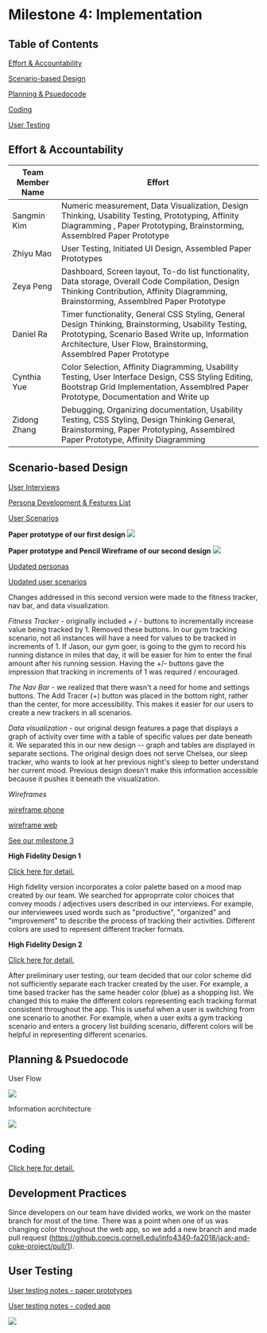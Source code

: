 # Milestone 4: Implementation

## Table of Contents
[Effort & Accountability](#effort)

<div class=‘page-break’></div>

[Scenario-based Design](#scenario)

<div class=‘page-break’></div>

[Planning & Psuedocode](#planning)

<div class=‘page-break’></div>

[Coding](#code)

<div class=‘page-break’></div>

[User Testing](#test)

<div class=‘page-break’></div>
<div class=‘page-break’></div>
<div class=‘page-break’></div>



<a name="effort"></a>

## Effort & Accountability


| Team Member Name  | Effort |
| ------------- | ------------- |
| Sangmin Kim | Numeric measurement, Data Visualization, Design Thinking, Usability Testing, Prototyping, Affinity Diagramming  , Paper Prototyping, Brainstorming, Assemblred Paper Prototype  |
| Zhiyu Mao  |  User Testing, Initiated UI Design, Assembled Paper Prototypes  |
| Zeya Peng  | Dashboard, Screen layout, To-do list functionality, Data storage, Overall Code Compilation, Design Thinking Contribution, Affinity Diagramming, Brainstorming, Assemblred Paper Prototype  |
| Daniel Ra  | Timer functionality, General CSS Styling, General Design Thinking, Brainstorming, Usability Testing, Prototyping, Scenario Based Write up, Information Architecture, User Flow, Brainstorming, Assemblred Paper Prototype |
| Cynthia Yue  | Color Selection, Affinity Diagramming, Usability Testing, User Interface Design, CSS Styling Editing, Bootstrap Grid Implementation, Assemblred Paper Prototype, Documentation and Write up   |
| Zidong Zhang  | Debugging, Organizing documentation, Usability Testing, CSS Styling, Design Thinking General, Brainstorming, Paper Prototyping, Assemblred Paper Prototype, Affinity Diagramming  |

<a name="scenario"></a>

## Scenario-based Design

[User Interviews](https://github.coecis.cornell.edu/info4340-fa2018/jack-and-coke-project/blob/master/documents/milestone2-interview%2Cpersona%2Cproject%20theme/milestone2-documents/interview.pdf)

[Persona Development & Festures List](https://github.coecis.cornell.edu/info4340-fa2018/jack-and-coke-project/tree/master/documents/milestone2-interview%2Cpersona%2Cproject%20theme)

[User Scenarios](https://github.coecis.cornell.edu/info4340-fa2018/jack-and-coke-project/blob/master/documents/milestone2-interview%2Cpersona%2Cproject%20theme/milestone2-documents/scenarios.png)

**Paper prototype of our first design** 
![](https://github.coecis.cornell.edu/info4340-fa2018/jack-and-coke-project/raw/master/documents/milestone3-design/paper-prototype/paper-prototype-v2-components.png )

<div class=‘page-break’></div>


**Paper prototype and Pencil Wireframe of our second design**
![](https://github.coecis.cornell.edu/info4340-fa2018/jack-and-coke-project/raw/master/documents/milestone3-design/paper-prototype/paper-prototype-FINAL-components.png )

<div class=‘page-break’></div>
<div class=‘page-break’></div>
<div class=‘page-break’></div>

[Updated personas](https://github.coecis.cornell.edu/info4340-fa2018/jack-and-coke-project/tree/master/documents/milestone3-design/revisedContent)

[Updated user scenarios](https://github.coecis.cornell.edu/info4340-fa2018/jack-and-coke-project/blob/master/documents/milestone4-implementation/user_scenarios_revised.pdf)


Changes addressed in this second version were made to the fitness tracker, nav bar, and data visualization. 

<div class=‘page-break’></div>
<div class=‘page-break’></div>

*Fitness Tracker* - originally included + / - buttons to incrementally increase value being tracked by 1. Removed these buttons. In our gym tracking scenario, not all instances will have a need for values to be tracked in increments of 1. If Jason, our gym goer, is going to the gym to record his running distance in miles that day, it will be easier for him to enter the final amount after his running session. Having the +/- buttons gave the impression that tracking in increments of 1 was required / encouraged. 

*The Nav Bar* - we realized that there wasn't a need for home and settings buttons. The Add Tracer (+) button was placed in the bottom right, rather than the center, for more accessibility. This makes it easier for our users to create a new trackers in all scenarios. 

*Data visualization* - our original design features a page that displays a graph of activity over time with a table  of specific values per date beneath it. We separated this in our new design -- graph and tables are displayed in separate sections. The original design does not serve Chelsea, our sleep tracker, who wants to look at her previous night's sleep to better understand her current mood. Previous design doesn't make this information accessible because it pushes it beneath the visualization. 

*Wireframes*
<div class=‘page-break’></div>

[wireframe phone](https://github.coecis.cornell.edu/info4340-fa2018/jack-and-coke-project/tree/master/documents/milestone3-design/wireframes/wireframes-phone)

[wireframe web](https://github.coecis.cornell.edu/info4340-fa2018/jack-and-coke-project/tree/master/documents/milestone3-design/wireframes/wireframes-web)

[See our milestone 3](https://github.coecis.cornell.edu/info4340-fa2018/jack-and-coke-project/blob/master/documents/milestone3-design/README.md)

**High Fidelity Design 1**
<div class=‘page-break’></div>

[Click here for detail.](https://github.coecis.cornell.edu/info4340-fa2018/jack-and-coke-project/tree/master/documents/milestone4-implementation/high_fid1/)


High fidelity version incorporates a color palette based on a mood map created by our team. We searched for approprrate color choices that convey moods / adjectives users described in our interviews. For example, our interviewees used words such as "productive", "organized" and "improvement" to describe the process of tracking their activities. Different colors are used to represent different tracker formats. 

**High Fidelity Design 2**
<div class=‘page-break’></div>

[Click here for detail.](https://github.coecis.cornell.edu/info4340-fa2018/jack-and-coke-project/tree/master/documents/milestone4-implementation/high_fid2/)


After preliminary user testing, our team decided that our color scheme did not sufficiently separate each tracker created by the user. For example, a time based tracker has the same header color (blue) as a shopping list. We changed this to make the different colors representing each tracking format consistent throughout the app. This is useful when a user is switching from one scenario to another. For example, when a user exits a gym tracking scenario and enters a grocery list building scenario, different colors will be helpful in representing different scenarios. 


<a name="planning"></a>

## Planning & Psuedocode 

User Flow

![](https://github.coecis.cornell.edu/info4340-fa2018/jack-and-coke-project/raw/master/documents/milestone3-design/workflow.png)

Information acrchitecture

![](https://github.coecis.cornell.edu/info4340-fa2018/jack-and-coke-project/raw/master/documents/milestone4-implementation/InformationArchitecture.png)

<div class=‘page-break’></div>

<a name="code"></a>

## Coding 

[Click here for detail.](https://github.coecis.cornell.edu/info4340-fa2018/jack-and-coke-project/tree/master/src/)


<a name="test"></a>


## Development Practices

Since developers on our team have divided works, we work on the master branch for most of the time. There was a point when one of us was changing color throughout the web app, so we add a new branch and made pull request (https://github.coecis.cornell.edu/info4340-fa2018/jack-and-coke-project/pull/1).

## User Testing 

[User testing notes - paper prototypes](https://github.coecis.cornell.edu/info4340-fa2018/jack-and-coke-project/tree/master/documents/milestone4-implementation/user_testing_prototypes)

[User testing notes - coded app](https://github.coecis.cornell.edu/info4340-fa2018/jack-and-coke-project/tree/master/documents/milestone4-implementation/user_testing_coded)

![](https://github.coecis.cornell.edu/info4340-fa2018/jack-and-coke-project/blob/master/documents/milestone3-design/userTesting/papertest.gif)




